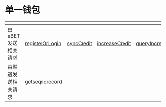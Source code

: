 # 单一钱包

<table data-card-size="large" data-view="cards" data-full-width="false"><thead><tr><th></th><th></th><th></th><th></th><th></th><th></th><th></th></tr></thead><tbody><tr><td>由eBET发送相关请求</td><td><a href="ebet-post/registerorlogin.md">registerOrLogin</a></td><td><a href="ebet-post/synccredit.md">syncCredit</a></td><td><a href="ebet-post/increasecredit.md">increaseCredit</a></td><td><a href="ebet-post/queryincreasecreditrecord.md">queryIncreaseCreditRecord</a></td><td><a href="ebet-post/refundsinglewallet.md">refundSingleWaller</a></td><td><a href="ebet-post/autobatchrefund.md">autoBatchRefund</a></td></tr><tr><td>由渠道发送相关请求</td><td><a href="channel-post/getseqnorecord.md">getseqnorecord</a></td><td></td><td></td><td></td><td></td><td></td></tr></tbody></table>
